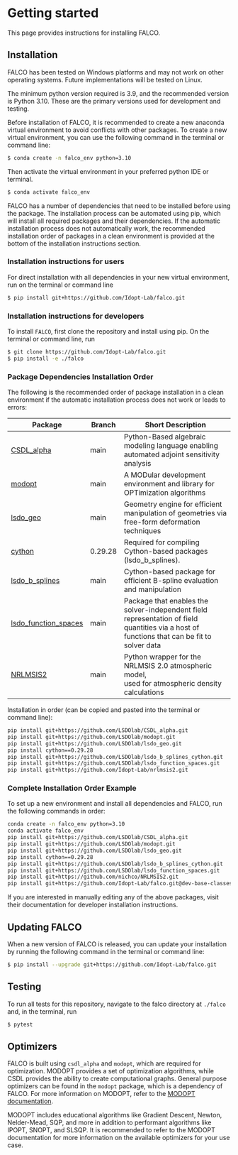 # Getting started
This page provides instructions for installing FALCO.

## Installation
FALCO has been tested on Windows platforms and may not work on other operating systems. Future implementations will be tested on Linux.

The minimum python version required is 3.9, and the recommended version is Python 3.10. These are the primary versions used for development and testing.

Before installation of FALCO, it is recommended to create a new anaconda virtual environment to avoid conflicts with other packages. To create a new virtual environment, you can use the following command in the terminal or command line:
```sh
$ conda create -n falco_env python=3.10
```
Then activate the virtual environment in your preferred python IDE or terminal.

```sh
$ conda activate falco_env
```
FALCO has a number of dependencies that need to be installed before using the package. The installation process can be automated using pip, which will install all required packages and their dependencies. If the automatic installation process does not automatically work, the recommended installation order of packages in a clean environment is provided at the bottom of the installation instructions section.

### Installation instructions for users
For direct installation with all dependencies in your new virtual environment, run on the terminal or command line

```sh
$ pip install git+https://github.com/Idopt-Lab/falco.git
```

### Installation instructions for developers
To install `FALCO`, first clone the repository and install using pip.
On the terminal or command line, run
```sh
$ git clone https://github.com/Idopt-Lab/falco.git
$ pip install -e ./falco
```

### Package Dependencies Installation Order
The following is the recommended order of package installation in a clean environment if the automatic installation process does not work or leads to errors:

| Package                                                                 | Branch | Short Description                                                                                                                                                                                                                           |
|-------------------------------------------------------------------------|--------|--------------------------------------------------------------------------------------------------------------------------------------------------------------------------------------------------------------------------------------------|
| [CSDL_alpha](https://github.com/LSDOlab/CSDL_alpha)                     | main   | Python-Based algebraic modeling language enabling automated adjoint sensitivity analysis                                                                      |
| [modopt](https://github.com/LSDOlab/modopt)                             | main   | A MODular development environment and library for OPTimization algorithms                                                                                      |
| [lsdo_geo](https://github.com/LSDOlab/lsdo_geo)                         | main   | Geometry engine for efficient manipulation of geometries via free-form deformation techniques                                                                  |
| [cython](https://cython.org/)                                           | 0.29.28    | Required for compiling Cython-based packages (lsdo_b_splines).                                                                                                |
| [lsdo_b_splines](https://github.com/LSDOlab/lsdo_b_splines_cython)      | main   | Cython-based package for efficient B-spline evaluation and manipulation                                                                                       |
| [lsdo_function_spaces](https://github.com/LSDOlab/lsdo_function_spaces) | main   | Package that enables the solver-independent field representation of field quantities via a host of functions that can be fit to solver data                    |
| [NRLMSIS2](https://github.com/nichco/NRLMSIS2)                       | main   | Python wrapper for the NRLMSIS 2.0 atmospheric model,<br> used for atmospheric density calculations                                                               |

Installation in order (can be copied and pasted into the terminal or command line):
```sh
pip install git+https://github.com/LSDOlab/CSDL_alpha.git
pip install git+https://github.com/LSDOlab/modopt.git
pip install git+https://github.com/LSDOlab/lsdo_geo.git
pip install cython==0.29.28
pip install git+https://github.com/LSDOlab/lsdo_b_splines_cython.git
pip install git+https://github.com/LSDOlab/lsdo_function_spaces.git
pip install git+https://github.com/Idopt-Lab/nrlmsis2.git
```

### Complete Installation Order Example

To set up a new environment and install all dependencies and FALCO, run the following commands in order:

```sh
conda create -n falco_env python=3.10
conda activate falco_env
pip install git+https://github.com/LSDOlab/CSDL_alpha.git
pip install git+https://github.com/LSDOlab/modopt.git
pip install git+https://github.com/LSDOlab/lsdo_geo.git
pip install cython==0.29.28
pip install git+https://github.com/LSDOlab/lsdo_b_splines_cython.git
pip install git+https://github.com/LSDOlab/lsdo_function_spaces.git
pip install git+https://github.com/nichco/NRLMSIS2.git
pip install git+https://github.com/Idopt-Lab/falco.git@dev-base-classes
```

If you are interested in manually editing any of the above packages, visit their documentation for developer installation instructions.

## Updating FALCO
When a new version of FALCO is released, you can update your installation by running the following command in the terminal or command line:

```sh
$ pip install --upgrade git+https://github.com/Idopt-Lab/falco.git
```

## Testing
To run all tests for this repository, navigate to the falco directory at `./falco` and, in the terminal, run
```sh
$ pytest
```

## Optimizers
FALCO is built using `csdl_alpha` and `modopt`, which are required for optimization. MODOPT provides a set of optimization algorithms, while CSDL provides the ability to create computational graphs. General purpose optimizers can be found in the `modopt` package, which is a dependency of FALCO. For more information on MODOPT, refer to the [MODOPT documentation](https://modopt.readthedocs.io/en/latest/).

MODOPT includes educational algorithms like Gradient Descent, Newton, Nelder-Mead, SQP, and more in addition to performant algorithms like IPOPT, SNOPT, and SLSQP. It is recommended to refer to the MODOPT documentation for more information on the available optimizers for your use case.